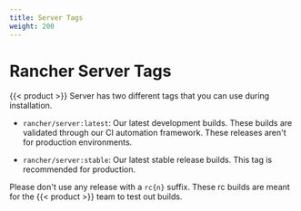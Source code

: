 ```yaml
---
title: Server Tags
weight: 200
---
```


# Rancher Server Tags

{{< product >}} Server has two different tags that you can use during installation.

-	`rancher/server:latest`: Our latest development builds. These builds are validated through our CI automation framework. These releases aren't for production environments.

-	`rancher/server:stable`: Our latest stable release builds. This tag is recommended for production.

Please don't use any release with a `rc{n}` suffix. These rc builds are meant for the {{< product >}} team to test out builds.
